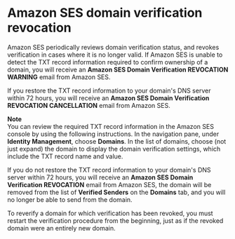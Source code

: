 # Amazon SES domain verification revocation<a name="verified-domain-revocation"></a>

Amazon SES periodically reviews domain verification status, and revokes verification in cases where it is no longer valid\. If Amazon SES is unable to detect the TXT record information required to confirm ownership of a domain, you will receive an **Amazon SES Domain Verification REVOCATION WARNING** email from Amazon SES\.

If you restore the TXT record information to your domain's DNS server within 72 hours, you will receive an **Amazon SES Domain Verification REVOCATION CANCELLATION** email from Amazon SES\.

**Note**  
You can review the required TXT record information in the Amazon SES console by using the following instructions\. In the navigation pane, under **Identity Management**, choose **Domains**\. In the list of domains, choose \(not just expand\) the domain to display the domain verification settings, which include the TXT record name and value\.

If you do not restore the TXT record information to your domain's DNS server within 72 hours, you will receive an **Amazon SES Domain Verification REVOCATION** email from Amazon SES, the domain will be removed from the list of **Verified Senders** on the **Domains** tab, and you will no longer be able to send from the domain\.

To reverify a domain for which verification has been revoked, you must restart the verification procedure from the beginning, just as if the revoked domain were an entirely new domain\.
